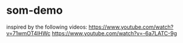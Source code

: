 # som-demo
inspired by the following videos:
https://www.youtube.com/watch?v=71wmOT4lHWc
https://www.youtube.com/watch?v=-6a7LATC-9g